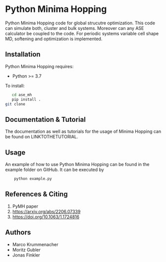 # Python Minima Hopping
Python Minima Hopping code for global strucutre optimization. This code can simulate both, cluster and bulk systems. Moreover can any ASE calculator be coupled to the code. For periodic systems variable cell shape MD, softening and optimization is implemented. 

## Installation
Python Minima Hopping requires:
* Python >= 3.7 

To install:
```bash https://gitlab.com/goedeckergroup/ase_mh.git
   cd ase_mh
   pip install .
git clone 
```

## Documentation & Tutorial
The documentation as well as tutorials for the usage of Minima Hopping can be found on LINKTOTHETUTORIAL.

## Usage
An example of how to use Python Minima Hopping can be found in the example folder on GitHub. It can be executed by
```bash
    python example.py
```

## References & Citing
1. PyMH paper
2. https://arxiv.org/abs/2206.07339
3. https://doi.org/10.1063/1.1724816


## Authors
* Marco Krummenacher
* Moritz Gubler
* Jonas Finkler






